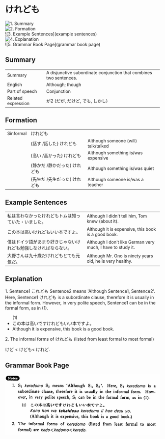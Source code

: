 # けれども

![1. Summary](summary)<br>
![2. Formation](formation)<br>
![3. Example Sentences](example sentences)<br>
![4. Explanation](explanation)<br>
![5. Grammar Book Page](grammar book page)<br>


## Summary

<table><tr>   <td>Summary</td>   <td>A disjunctive subordinate conjunction that combines two sentences.</td></tr><tr>   <td>English</td>   <td>Although; though</td></tr><tr>   <td>Part of speech</td>   <td>Conjunction</td></tr><tr>   <td>Related expression</td>   <td>が2 (だが, だけど, でも, しかし)</td></tr></table>

## Formation

<table class="table"> <tbody><tr class="tr head"> <td class="td"><span class="bold"><span>Sinformal</span></span></td> <td class="td"><span class="concept">けれども</span> </td> <td class="td"><span>&nbsp;</span></td> </tr> <tr class="tr"> <td class="td"><span>&nbsp;</span></td> <td class="td"><span>{話す /話した} <span class="concept">けれども</span></span></td> <td class="td"><span>Although    someone (will) talk/talked</span></td> </tr> <tr class="tr"> <td class="td"><span>&nbsp;</span></td> <td class="td"><span>{高い /高かった} <span class="concept">けれども</span></span></td> <td class="td"><span>Although    something is/was expensive</span></td> </tr> <tr class="tr"> <td class="td"><span>&nbsp;</span></td> <td class="td"><span>{静かだ /静かだった} <span class="concept">けれども</span></span></td> <td class="td"><span>Although    something is/was quiet</span></td> </tr> <tr class="tr"> <td class="td"><span>&nbsp;</span></td> <td class="td"><span>{先生だ /先生だった} <span class="concept">けれども</span></span></td> <td class="td"><span>Although    someone is/was a teacher</span></td> </tr></tbody></table>

## Example Sentences

<table><tr>   <td>私は言わなかったけれどもトムは知っていた・いました。</td>   <td>Although I didn't tell him, Tom knew (about it).</td></tr><tr>   <td>この本は高いけれどもいい本ですよ。</td>   <td>Although it is expensive, this book is a good book.</td></tr><tr>   <td>僕はドイツ語があまり好きじゃないけれども勉強しなければならない。</td>   <td>Although I don't like German very much, I have to study it.</td></tr><tr>   <td>大野さんは九十歳だけれどもとても元気だ。</td>   <td>Although Mr. Ono is ninety years old, he is very healthy.</td></tr></table>

## Explanation

<p>1. Sentence1 <span class="cloze">これども</span> Sentence2 means 'Although Sentence1, Sentence2'. Here, Sentence1 <span class="cloze">けれども</span> is a subordinate clause, therefore it is usually in the informal form. However, in very polite speech, Sentence1 can be in the formal form, as in (1).</p>  <ul>(1) <li>この本は高いで<span class="cloze">すけれども</span>いい本ですよ。</li> <li>Although it is expensive, this book is a good book.</li> </ul>  <p>2. The informal forms of <span class="cloze">けれども</span> (listed from least formal to most formal)</p>  <p><span class="cloze">けど</span> < <span class="cloze">けども</span>< <span class="cloze">けれど</span>.</p>

## Grammar Book Page

![](../img/Basicけれども.png)

